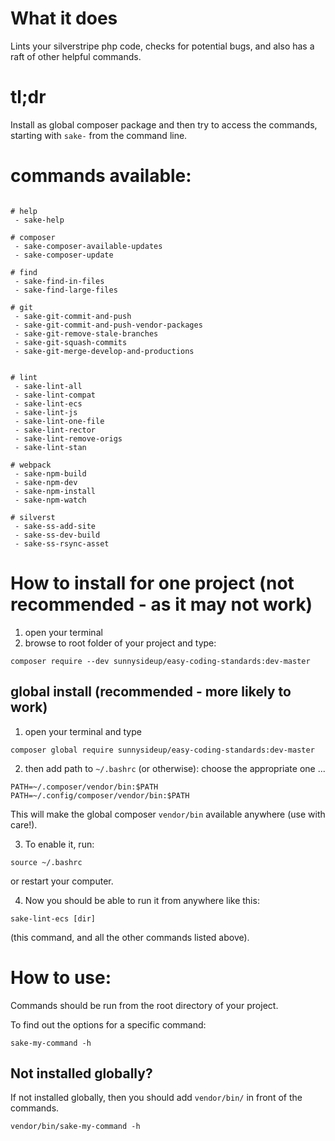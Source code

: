# What it does

Lints your silverstripe php code, checks for potential bugs, and also has a raft of other helpful commands.

# tl;dr

Install as global composer package and then try to access the commands, starting with `sake-` from the command line.

# commands available:

```shell

# help
 - sake-help

# composer
 - sake-composer-available-updates
 - sake-composer-update

# find
 - sake-find-in-files
 - sake-find-large-files

# git
 - sake-git-commit-and-push
 - sake-git-commit-and-push-vendor-packages
 - sake-git-remove-stale-branches
 - sake-git-squash-commits
 - sake-git-merge-develop-and-productions


# lint
 - sake-lint-all
 - sake-lint-compat
 - sake-lint-ecs
 - sake-lint-js
 - sake-lint-one-file
 - sake-lint-rector
 - sake-lint-remove-origs
 - sake-lint-stan

# webpack
 - sake-npm-build
 - sake-npm-dev
 - sake-npm-install
 - sake-npm-watch

# silverst
 - sake-ss-add-site
 - sake-ss-dev-build
 - sake-ss-rsync-asset

```

# How to install for one project (not recommended - as it may not work)

1. open your terminal
2. browse to root folder of your project and type:
 ```shell
composer require --dev sunnysideup/easy-coding-standards:dev-master
 ```

## global install (recommended - more likely to work)

1. open your terminal and type
```shell
composer global require sunnysideup/easy-coding-standards:dev-master
```

2. then add path to `~/.bashrc` (or otherwise):
choose the appropriate one ...
```shell
PATH=~/.composer/vendor/bin:$PATH
PATH=~/.config/composer/vendor/bin:$PATH
```
This will make the global composer `vendor/bin` available anywhere (use with care!).

3. To enable it, run:
```shell
source ~/.bashrc
```
or restart your computer.

4. Now you should be able to run it from anywhere like this:

```shell
sake-lint-ecs [dir]
```
(this command, and all the other commands listed above).

# How to use:
Commands should be run from the root directory of your project.

To find out the options for a specific command:

```shell
sake-my-command -h
```

## Not installed globally?
If not installed globally, then you should add `vendor/bin/` in front of the commands.

```shell
vendor/bin/sake-my-command -h
```
